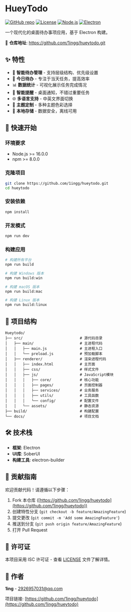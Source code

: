 # HueyTodo

[![GitHub repo](https://img.shields.io/badge/GitHub-hueytodo-blue?logo=github)](https://github.com/1ingg/hueytodo)
[![License](https://img.shields.io/badge/License-ISC-green.svg)](LICENSE)
[![Node.js](https://img.shields.io/badge/Node.js-%3E%3D16.0.0-brightgreen.svg)](https://nodejs.org/)
[![Electron](https://img.shields.io/badge/Electron-Desktop%20App-9feaf9.svg)](https://www.electronjs.org/)

一个现代化的桌面待办事项应用，基于 Electron 构建。

🔗 **仓库地址**: https://github.com/1ingg/hueytodo.git

## ✨ 特性

- 🎯 **智能待办管理** - 支持层级结构、优先级设置
- 📅 **今日待办** - 专注于当天任务，提高效率
- 📊 **数据统计** - 可视化展示任务完成情况
- 🔔 **智能提醒** - 桌面通知，不错过重要任务
- 🌐 **多语言支持** - 中英文界面切换
- 🎨 **主题定制** - 多种主题色彩选择
- 💾 **本地存储** - 数据安全，离线可用

## 🚀 快速开始

### 环境要求

- Node.js >= 16.0.0
- npm >= 8.0.0

### 克隆项目

```bash
git clone https://github.com/1ingg/hueytodo.git
cd hueytodo
```

### 安装依赖

```bash
npm install
```

### 开发模式

```bash
npm run dev
```

### 构建应用

```bash
# 构建所有平台
npm run build

# 构建 Windows 版本
npm run build:win

# 构建 macOS 版本
npm run build:mac

# 构建 Linux 版本
npm run build:linux
```

## 📁 项目结构

```
Hueytodo/
├── src/                          # 源代码目录
│   ├── main/                     # 主进程代码
│   │   ├── main.js               # 主进程入口
│   │   └── preload.js            # 预加载脚本
│   ├── renderer/                 # 渲染进程代码
│   │   ├── index.html            # 主页面
│   │   ├── css/                  # 样式文件
│   │   ├── js/                   # JavaScript模块
│   │   │   ├── core/             # 核心功能
│   │   │   ├── pages/            # 页面控制器
│   │   │   ├── services/         # 业务服务
│   │   │   ├── utils/            # 工具函数
│   │   │   └── config/           # 配置文件
│   │   └── assets/               # 静态资源
├── build/                        # 构建配置
└── docs/                         # 项目文档
```

## 🛠️ 技术栈

- **框架**: Electron
- **UI库**: SoberUI
- **构建工具**: electron-builder

## 🤝 贡献指南

欢迎贡献代码！请遵循以下步骤：

1. Fork 本仓库 ([https://github.com/1ingg/hueytodo](https://github.com/1ingg/hueytodo))
2. 创建特性分支 (`git checkout -b feature/AmazingFeature`)
3. 提交更改 (`git commit -m 'Add some AmazingFeature'`)
4. 推送到分支 (`git push origin feature/AmazingFeature`)
5. 打开 Pull Request

## 📄 许可证

本项目采用 ISC 许可证 - 查看 [LICENSE](LICENSE) 文件了解详情。

## 👥 作者

**1ing** - [2926957031@qq.com](mailto:2926957031@qq.com)

项目链接: [https://github.com/1ingg/hueytodo](https://github.com/1ingg/hueytodo)

